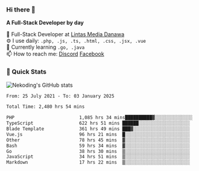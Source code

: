 ### Hi there 👋

**A Full-Stack Developer by day**

🔭 Full-Stack Developer at [Lintas Media Danawa](https://www.lintasmediadanawa.com/)  
⚙️ I use daily: `.php, .js, .ts, .html, .css, .jsx, .vue`  
🌱 Currently learning `.go, .java`  
📫 How to reach me: [Discord](https://discordapp.com/users/984448732999327766)  [Facebook](https://fb.me/tyvandi)  

### 🚀 Quick Stats  

![Nekoding's GitHub stats](https://github-readme-stats.vercel.app/api?username=nekoding&show_icons=true)

<!--START_SECTION:waka-->

```txt
From: 25 July 2021 - To: 03 January 2025

Total Time: 2,480 hrs 54 mins

PHP                        1,085 hrs 34 mins██████████▓░░░░░░░░░░░░░░   42.41 %
TypeScript                 622 hrs 51 mins ██████░░░░░░░░░░░░░░░░░░░   24.33 %
Blade Template             361 hrs 49 mins ███▓░░░░░░░░░░░░░░░░░░░░░   14.14 %
Vue.js                     96 hrs 21 mins  █░░░░░░░░░░░░░░░░░░░░░░░░   03.76 %
Other                      78 hrs 45 mins  ▓░░░░░░░░░░░░░░░░░░░░░░░░   03.08 %
Bash                       59 hrs 34 mins  ▓░░░░░░░░░░░░░░░░░░░░░░░░   02.33 %
Go                         38 hrs 30 mins  ▒░░░░░░░░░░░░░░░░░░░░░░░░   01.50 %
JavaScript                 34 hrs 51 mins  ▒░░░░░░░░░░░░░░░░░░░░░░░░   01.36 %
Markdown                   17 hrs 22 mins  ▒░░░░░░░░░░░░░░░░░░░░░░░░   00.68 %
```

<!--END_SECTION:waka-->

<!--
**nekoding/nekoding** is a ✨ _special_ ✨ repository because its `README.md` (this file) appears on your GitHub profile.

Here are some ideas to get you started:

- 🔭 I’m currently working on ...
- 🌱 I’m currently learning ...
- 👯 I’m looking to collaborate on ...
- 🤔 I’m looking for help with ...
- 💬 Ask me about ...
- 📫 How to reach me: ...
- 😄 Pronouns: ...
- ⚡ Fun fact: ...
-->
